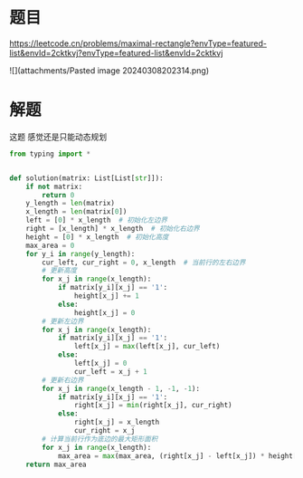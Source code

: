 # 题目

https://leetcode.cn/problems/maximal-rectangle?envType=featured-list&envId=2cktkvj?envType=featured-list&envId=2cktkvj

![](attachments/Pasted image 20240308202314.png)


# 解题


这题 感觉还是只能动态规划

```python
from typing import *


def solution(matrix: List[List[str]]):
    if not matrix:
        return 0
    y_length = len(matrix)
    x_length = len(matrix[0])
    left = [0] * x_length  # 初始化左边界
    right = [x_length] * x_length  # 初始化右边界
    height = [0] * x_length  # 初始化高度
    max_area = 0
    for y_i in range(y_length):
        cur_left, cur_right = 0, x_length  # 当前行的左右边界
        # 更新高度
        for x_j in range(x_length):
            if matrix[y_i][x_j] == '1':
                height[x_j] += 1
            else:
                height[x_j] = 0
        # 更新左边界
        for x_j in range(x_length):
            if matrix[y_i][x_j] == '1':
                left[x_j] = max(left[x_j], cur_left)
            else:
                left[x_j] = 0
                cur_left = x_j + 1
        # 更新右边界
        for x_j in range(x_length - 1, -1, -1):
            if matrix[y_i][x_j] == '1':
                right[x_j] = min(right[x_j], cur_right)
            else:
                right[x_j] = x_length
                cur_right = x_j
        # 计算当前行作为底边的最大矩形面积
        for x_j in range(x_length):
            max_area = max(max_area, (right[x_j] - left[x_j]) * height[x_j])
    return max_area

```

